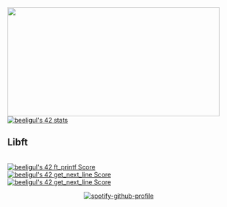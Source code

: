  <img src="https://media.giphy.com/media/bqSkJ4IwNcoZG/giphy.gif" style="text-align:center" width="480" height="246" />
<a href="https://github.com/ultiomusic"><img src="https://badge42.vercel.app/api/v2/cldtdzadh00110fl54xslmkzl/stats?cursusId=21&coalitionId=227" alt="beeligul's 42 stats" /></a>
<br>
<div>
<h2>Libft</h2>
<a href="https://github.com/ultiomusic/42Cursus-Libft%22%3E<img src="https://badge42.vercel.app/api/v2/cldtdzadh00110fl54xslmkzl/project/2905508" alt="beeligul's 42 Libft Score" /></a>
</div>
<br>
<a href="https://github.com/ultiomusic"><img src="https://badge42.vercel.app/api/v2/cldtdzadh00110fl54xslmkzl/project/3003149" alt="beeligul's 42 ft_printf Score" /></a>
<br>
<a href="https://github.com/ultiomusic"><img src="https://badge42.vercel.app/api/v2/cldtdzadh00110fl54xslmkzl/project/3024411" alt="beeligul's 42 get_next_line Score" /></a>
<br>
<a href="https://github.com/ultiomusic"><img src="https://badge42.vercel.app/api/v2/cldtdzadh00110fl54xslmkzl/project/3024411" alt="beeligul's 42 get_next_line Score" /></a>
<p align="center"><a href="https://spotify-github-profile.vercel.app/api/view?uid=sx1ygjfidpkfcjntazewo9wdd&amp;redirect=true"><img src="https://spotify-github-profile.vercel.app/api/view?uid=sx1ygjfidpkfcjntazewo9wdd&amp;cover_image=true&amp;theme=default&amp;show_offline=false&amp;background_color=121212" alt="spotify-github-profile"></a></p>
